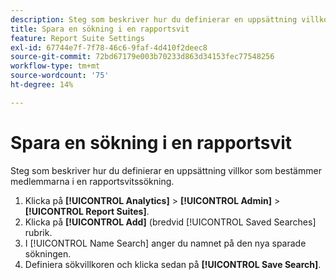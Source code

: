 ```yaml
---
description: Steg som beskriver hur du definierar en uppsättning villkor som bestämmer medlemmarna i en rapportsvitssökning.
title: Spara en sökning i en rapportsvit
feature: Report Suite Settings
exl-id: 67744e7f-7f78-46c6-9faf-4d410f2deec8
source-git-commit: 72bd67179e003b70233d863d34153fec77548256
workflow-type: tm+mt
source-wordcount: '75'
ht-degree: 14%

---
```


# Spara en sökning i en rapportsvit

Steg som beskriver hur du definierar en uppsättning villkor som bestämmer medlemmarna i en rapportsvitssökning.

1. Klicka på **[!UICONTROL Analytics]** > **[!UICONTROL Admin]** > **[!UICONTROL Report Suites]**.
1. Klicka på **[!UICONTROL Add]** (bredvid [!UICONTROL Saved Searches] rubrik.
1. I [!UICONTROL Name Search] anger du namnet på den nya sparade sökningen.
1. Definiera sökvillkoren och klicka sedan på **[!UICONTROL Save Search]**.
